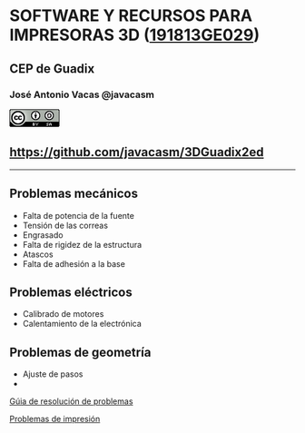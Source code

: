 # SOFTWARE Y RECURSOS PARA IMPRESORAS 3D ([191813GE029](https://www.juntadeandalucia.es/educacion/secretariavirtual/consultaCEP/actividad/191813GE029/))

## CEP de Guadix


### José Antonio Vacas @javacasm

![CCbySA](images/CCbySQ_88x31.png)

## https://github.com/javacasm/3DGuadix2ed

* *  *

## Problemas mecánicos
* Falta de potencia de la fuente
* Tensión de las correas
* Engrasado
* Falta de rigidez de la estructura
* Atascos
* Falta de adhesión a la base

## Problemas eléctricos
* Calibrado de motores
* Calentamiento de la electrónica

## Problemas de geometría
* Ajuste de pasos
*

[Gúia de resolución de problemas](https://www.leon-3d.es/guia-de-resolucion-de-problemas/)

[Problemas de impresión](https://cults3d.com/en/blog/articles/identify-correct-3D-printing-problems-defaults)
